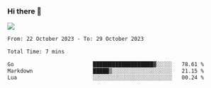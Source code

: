 ### Hi there 👋️

![](https://komarev.com/ghpvc/?username=Loner1024)

<!--START_SECTION:waka-->

```txt
From: 22 October 2023 - To: 29 October 2023

Total Time: 7 mins

Go                         ███████████████████▓░░░░░   78.61 %
Markdown                   █████▒░░░░░░░░░░░░░░░░░░░   21.15 %
Lua                        ░░░░░░░░░░░░░░░░░░░░░░░░░   00.24 %
```

<!--END_SECTION:waka-->



